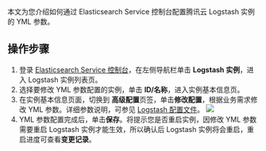 本文为您介绍如何通过 Elasticsearch Service 控制台配置腾讯云 Logstash 实例的 YML 参数。

## 操作步骤
1. 登录 [Elasticsearch Service 控制台](https://console.cloud.tencent.com/es)，在左侧导航栏单击 **Logstash 实例**，进入 Logstash 实例列表页。
2. 选择要修改 YML 参数配置的实例，单击 **ID/名称**，进入实例基本信息页。
3. 在实例基本信息页面，切换到 **高级配置**页签，单击**修改配置**，根据业务需求修改 YML 参数。详细参数说明，可参见 [Logstash 配置文件](https://www.elastic.co/guide/en/logstash/current/logstash-settings-file.html)。
![](https://qcloudimg.tencent-cloud.cn/raw/b9f3fa748725aad3afdf67138d994d92.png)
4. YML 参数配置完成后，单击**保存**。将提示您是否重启实例，因修改 YML 参数需要重启 Logstash 实例才能生效，所以确认后 Logstash 实例将会重启，重启进度可查看**变更记录**。
